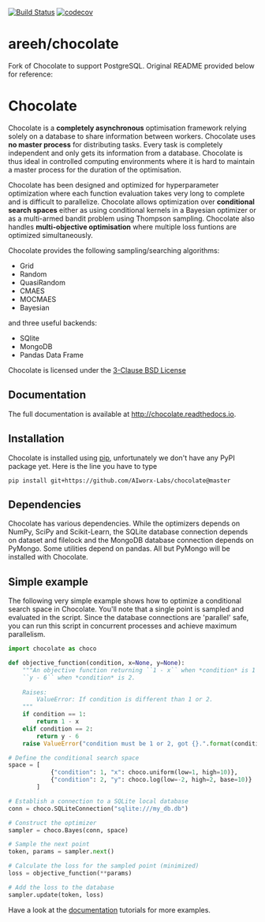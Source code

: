 [![Build Status](https://travis-ci.org/areeh/chocolate.svg?branch=master)](https://travis-ci.org/areeh/chocolate)
[![codecov](https://codecov.io/gh/areeh/chocolate/branch/master/graph/badge.svg)](https://codecov.io/gh/areeh/chocolate)

# areeh/chocolate
Fork of Chocolate to support PostgreSQL. Original README provided below for reference:

# Chocolate
Chocolate is a **completely asynchronous** optimisation framework relying solely on a
database to share information between workers. Chocolate uses **no master process** for
distributing tasks. Every task is completely independent and only gets its
information from a database. Chocolate is thus ideal in controlled computing
environments where it is hard to maintain a master process for the duration
of the optimisation.

Chocolate has been designed and optimized for hyperparameter optimization where
each function evaluation takes very long to complete and is difficult to parallelize.
Chocolate allows optimization over **conditional search spaces** either as using
conditional kernels in a Bayesian optimizer or as a multi-armed bandit problem using
Thompson sampling. Chocolate also handles **multi-objective optimisation** where
multiple loss funtions are optimized simultaneously.

Chocolate provides the following sampling/searching algorithms:
- Grid
- Random
- QuasiRandom
- CMAES
- MOCMAES
- Bayesian

and three useful backends:
- SQlite
- MongoDB
- Pandas Data Frame

Chocolate is licensed under the [3-Clause BSD License](http://opensource.org/licenses/BSD-3-Clause)

## Documentation

The full documentation is available at
http://chocolate.readthedocs.io.

## Installation

Chocolate is installed using [pip](http://www.pip-installer.org/en/latest/),
unfortunately we don't have any PyPI package yet. Here is the line you have to type

`pip install git+https://github.com/AIworx-Labs/chocolate@master`

## Dependencies

Chocolate has various dependencies. While the optimizers depends on NumPy,
SciPy and Scikit-Learn, the SQLite database connection depends on dataset and 
filelock and the MongoDB database connection depends on PyMongo. Some utilities
depend on pandas. All but PyMongo will be installed with Chocolate.

## Simple example

The following very simple example shows how to optimize a conditional search space in
Chocolate. You'll note that a single point is sampled and evaluated in the script. Since
the database connections are 'parallel' safe, you can run this script in concurrent processes
and achieve maximum parallelism. 

```python
import chocolate as choco

def objective_function(condition, x=None, y=None):
    """An objective function returning ``1 - x`` when *condition* is 1 and 
    ``y - 6`` when *condition* is 2.
    
    Raises:
        ValueError: If condition is different than 1 or 2.
    """
    if condition == 1:
        return 1 - x
    elif condition == 2:
        return y - 6
    raise ValueError("condition must be 1 or 2, got {}.".format(condition))

# Define the conditional search space 
space = [
            {"condition": 1, "x": choco.uniform(low=1, high=10)},
            {"condition": 2, "y": choco.log(low=-2, high=2, base=10)}
        ]

# Establish a connection to a SQLite local database
conn = choco.SQLiteConnection("sqlite:///my_db.db")

# Construct the optimizer
sampler = choco.Bayes(conn, space)

# Sample the next point
token, params = sampler.next()

# Calculate the loss for the sampled point (minimized)
loss = objective_function(**params)

# Add the loss to the database
sampler.update(token, loss)
```

Have a look at the [documentation](http://chocolate.readthedocs.io) tutorials for more examples.
